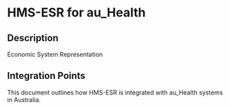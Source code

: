 # HMS-ESR for au_Health

## Description

Economic System Representation

## Integration Points

This document outlines how HMS-ESR is integrated with au_Health systems in Australia.
